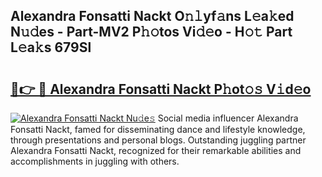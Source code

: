 ## Alexandra Fonsatti Nackt O𝚗𝚕yf𝚊ns L𝚎a𝚔ed N𝚞𝚍es - Part-MV2 P𝚑𝚘tos Vi𝚍𝚎o - H𝚘𝚝 Part L𝚎a𝚔s 679Sl

# <h2><a href="http://kf4n9yo.oniu.top/?m=Alexandra+Fonsatti+Nackt">🔗👉 🔴 Alexandra Fonsatti Nackt P𝚑ot𝚘𝚜 V𝚒d𝚎o</a></h2>

[![Alexandra Fonsatti Nackt Nu𝚍e𝚜](https://i.imgur.com/0qMVB7G.gif)](http://kf4n9yo.oniu.top/?m=Alexandra+Fonsatti+Nackt)
Social media influencer Alexandra Fonsatti Nackt, famed for disseminating dance and lifestyle knowledge, through presentations and personal blogs. Outstanding juggling partner Alexandra Fonsatti Nackt, recognized for their remarkable abilities and accomplishments in juggling with others.  
